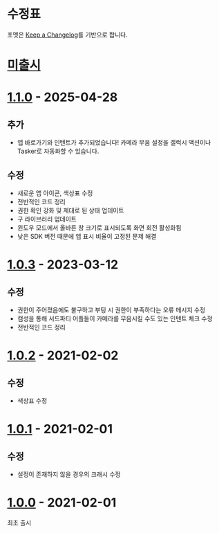 # 수정표

포멧은 [Keep a Changelog][keep-a-changelog]를 기반으로 합니다.

[keep-a-changelog]: https://keepachangelog.com/en/1.0.0/

# [미출시]

[미출시]: https://github.com/ericswpark/camsung/compare/1.1.0...HEAD

# [1.1.0] - 2025-04-28

## 추가

- 앱 바로가기와 인텐트가 추가되었습니다! 카메라 무음 설정을 갤럭시 액션이나 Tasker로 자동화할 수 있습니다.

## 수정

- 새로운 앱 아이콘, 색상표 수정
- 전반적인 코드 정리
- 권한 확인 강화 및 제대로 된 상태 업데이트
- 구 라이브러리 업데이트
- 윈도우 모드에서 올바른 창 크기로 표시되도록 화면 회전 활성화됨
- 낮은 SDK 버전 때문에 앱 표시 비율이 고정된 문제 해결

[1.1.0]: https://github.com/ericswpark/camsung/compare/1.0.3...1.1.0

# [1.0.3] - 2023-03-12

## 수정

- 권한이 주어졌음에도 불구하고 부팅 시 권한이 부족하다는 오류 메시지 수정
- 캠성을 통해 서드파티 어플들이 카메라를 무음시킬 수도 있는 인텐트 체크 수정
- 전반적인 코드 정리

# [1.0.2] - 2021-02-02

## 수정

- 색상표 수정

# [1.0.1] - 2021-02-01

## 수정

- 설정이 존재하지 않을 경우의 크래시 수정

# [1.0.0] - 2021-02-01

최초 출시

[1.0.3]: https://github.com/ericswpark/camsung/compare/1.0.2...1.0.3
[1.0.2]: https://github.com/ericswpark/camsung/compare/1.0.1...1.0.2
[1.0.1]: https://github.com/ericswpark/camsung/compare/1.0.0...1.0.1
[1.0.0]: https://github.com/ericswpark/camsung/compare/509b2f1e5b6dbbee4b2436d20d0b61c04de728bc...1.0.0
